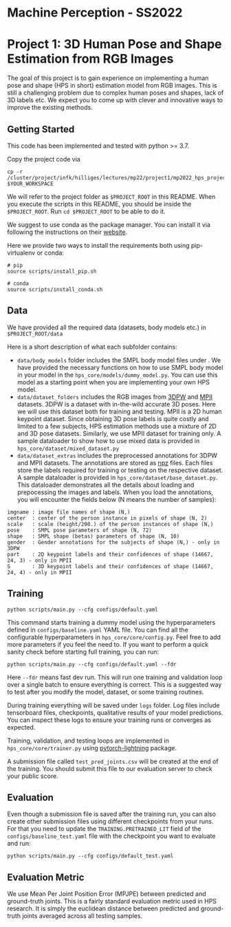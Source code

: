 # Machine Perception - SS2022
# Project 1: 3D Human Pose and Shape Estimation from RGB Images

The goal of this project is to gain experience on implementing a human pose and shape (HPS in short) estimation model
from RGB images. This is still a challenging problem due to complex human poses and shapes, lack of 3D labels etc. We
expect you to come up with clever and innovative ways to improve the existing methods.

## Getting Started
This code has been implemented and tested with python >= 3.7.

Copy the project code via

```shell
cp -r /cluster/project/infk/hilliges/lectures/mp22/project1/mp2022_hps_project $YOUR_WORKSPACE
```

We will refer to the project folder as `$PROJECT_ROOT` in this README. When you execute the scripts in this README,
you should be inside the `$PROJECT_ROOT`. Run `cd $PROJECT_ROOT` to be able to do it.

We suggest to use conda as the package manager. You can install it via following the instructions on their 
[website](https://docs.conda.io/en/latest/miniconda.html).

Here we provide two ways to install the requirements both using pip-virtualenv or conda:

```shell
# pip
source scripts/install_pip.sh

# conda
source scripts/install_conda.sh
```

## Data

We have provided all the required data (datasets, body models etc.) in `$PROJECT_ROOT/data`

Here is a short description of what each subfolder contains:

- `data/body_models` folder includes the SMPL body model files under . We have provided the necessary functions
on how to use SMPL body model in your model in the `hps_core/models/dummy_model.py`. You can use this model as a 
starting point when you are implementing your own HPS model.
- `data/dataset_folders` includes the RGB images from [3DPW](https://virtualhumans.mpi-inf.mpg.de/3DPW) 
and [MPII](http://human-pose.mpi-inf.mpg.de/) datasets. 3DPW is a dataset with in-the-wild accurate 3D poses. Here we
will use this dataset both for training and testing. MPII is a 2D human keypoint dataset. 
Since obtaining 3D pose labels is
quite costly and limited to a few subjects, HPS estimation methods use a mixture of 2D and 3D pose datasets. Similarly,
we use MPII dataset for training only. A sample dataloader to show how to use mixed data is provided in 
`hps_core/dataset/mixed_dataset.py`
- `data/dataset_extras` includes the preprocessed annotations for 3DPW and MPII datasets. The annotations are stored
as [npz](https://numpy.org/doc/stable/reference/generated/numpy.savez.html) files. Each files store the labels required
for training or testing on the respective dataset. A sample dataloader is provided in `hps_core/dataset/base_dataset.py`.
This dataloader demonstrates all the details about loading and prepocessing the images and labels.
When you load the annotations, you will encounter the fields below 
(N means the number of samples):
```
imgname : image file names of shape (N,)
center  : center of the person instance in pixels of shape (N, 2)
scale   : scale (height/200.) of the person instances of shape (N,)
pose    : SMPL pose parameters of shape (N, 72)
shape   : SMPL shape (betas) parameters of shape (N, 10)
gender  : Gender annotations for the subjects of shape (N,) - only in 3DPW
part    : 2D keypoint labels and their confidences of shape (14667, 24, 3) - only in MPII
S       : 3D keypoint labels and their confidences of shape (14667, 24, 4) - only in MPII
```


## Training
```shell
python scripts/main.py --cfg configs/default.yaml
```

This command starts training a dummy model using the hyperparameters defined in `configs/baseline.yaml` YAML file. 
You can find all the configurable hyperparameters in `hps_core/core/config.py`. Feel free to add more parameters if you
feel the need to. If you want to perform a quick sanity check before starting full training, you can run:

```shell
python scripts/main.py --cfg configs/default.yaml --fdr
```

Here `--fdr` means fast dev run. This will run one training and validation loop over a single batch to ensure everything
is correct. This is a suggested way to test after you modify the model, dataset, or some training routines.

During training everything will be saved under `logs` folder. Log files include tensorboard files, checkpoints,
qualitative results of your model predictions. You can inspect these logs to ensure your training runs or converges 
as expected.

Training, validation, and testing loops are implemented in `hps_core/core/trainer.py` using 
[pytorch-lightning](https://www.pytorchlightning.ai/) package.

A submission file called `test_pred_joints.csv` will be created at the end of the training. You should submit this file
to our evaluation server to check your public score.

## Evaluation

Even though a submission file is saved after the training run, you can also create other submission files using different
checkpoints from your runs. For that you need to update the `TRAINING.PRETRAINED_LIT` field of the 
`configs/baseline_test.yaml` file with the checkpoint you want to evaluate and run:

```shell
python scripts/main.py --cfg configs/default_test.yaml
```

## Evaluation Metric

We use Mean Per Joint Position Error (MPJPE) between predicted and ground-truth joints. 
This is a fairly standard evaluation metric used in HPS research. 
It is simply the euclidean distance between predicted and ground-truth joints averaged
across all testing samples.
